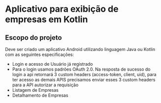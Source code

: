# Aplicativo para exibição de empresas em Kotlin

## Escopo do projeto ##
Deve ser criado um aplicativo Android utilizando linguagem Java ou Kotlin com as seguintes especificações:
* Login e acesso de Usuário já registrado
* Para o login usamos padrões OAuth 2.0. Na resposta de sucesso do login a api retornará 3 custom headers (access-token, client, uid), para ter acesso as demais APIS precisamos enviar esses 3 custom headers para a API autorizar a requisição
* Listagem de Empresas
* Detalhamento de Empresas
